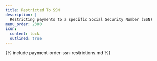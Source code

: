 ```yaml
---
title: Restricted To SSN
description: |
  Restricting payments to a specific Social Security Number (SSN)
menu_order: 2300
icon:
  content: lock
  outlined: true
---
```


{% include payment-order-ssn-restrictions.md %}
